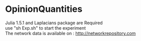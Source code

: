 # OpinionQuantities
Julia 1.5.1 and Laplacians package are Required <br />
use "sh Exp.sh" to start the experiment <br />
The network data is available on : http://networkrepository.com 
